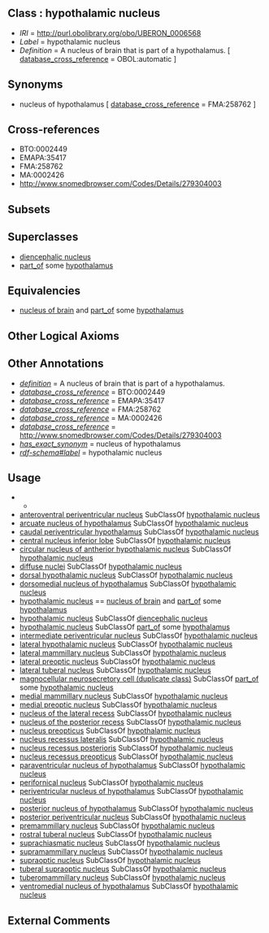 
## Class : hypothalamic nucleus

 * *IRI* = http://purl.obolibrary.org/obo/UBERON_0006568
 * *Label* = hypothalamic nucleus
 * *Definition* = A nucleus of brain that is part of a hypothalamus. [ [database_cross_reference](../../ef/oboInOwl#hasDbXref.md) = OBOL:automatic ]

## Synonyms

 * nucleus of hypothalamus [ [database_cross_reference](../../ef/oboInOwl#hasDbXref.md) = FMA:258762 ]

## Cross-references

 * BTO:0002449
 * EMAPA:35417
 * FMA:258762
 * MA:0002426
 * http://www.snomedbrowser.com/Codes/Details/279304003

## Subsets


## Superclasses

 * [diencephalic nucleus](../../UBERON/69/UBERON_0006569.md)
 * [part_of](../../BFO/50/BFO_0000050.md) some [hypothalamus](../../UBERON/98/UBERON_0001898.md)

## Equivalencies

 * [nucleus of brain](../../UBERON/08/UBERON_0002308.md) and [part_of](../../BFO/50/BFO_0000050.md) some [hypothalamus](../../UBERON/98/UBERON_0001898.md)

## Other Logical Axioms


## Other Annotations

 * *[definition](../../IAO/15/IAO_0000115.md)* = A nucleus of brain that is part of a hypothalamus.
 * *[database_cross_reference](../../ef/oboInOwl#hasDbXref.md)* = BTO:0002449
 * *[database_cross_reference](../../ef/oboInOwl#hasDbXref.md)* = EMAPA:35417
 * *[database_cross_reference](../../ef/oboInOwl#hasDbXref.md)* = FMA:258762
 * *[database_cross_reference](../../ef/oboInOwl#hasDbXref.md)* = MA:0002426
 * *[database_cross_reference](../../ef/oboInOwl#hasDbXref.md)* = http://www.snomedbrowser.com/Codes/Details/279304003
 * *[has_exact_synonym](../../ym/oboInOwl#hasExactSynonym.md)* = nucleus of hypothalamus
 * *[rdf-schema#label](../../el/rdf-schema#label.md)* = hypothalamic nucleus

## Usage

 * -
 * [anteroventral periventricular nucleus](../../UBERON/90/UBERON_0002690.md) SubClassOf [hypothalamic nucleus](../../UBERON/68/UBERON_0006568.md)
 * [arcuate nucleus of hypothalamus](../../UBERON/32/UBERON_0001932.md) SubClassOf [hypothalamic nucleus](../../UBERON/68/UBERON_0006568.md)
 * [caudal periventricular hypothalamus](../../UBERON/24/UBERON_2000324.md) SubClassOf [hypothalamic nucleus](../../UBERON/68/UBERON_0006568.md)
 * [central nucleus inferior lobe](../../UBERON/85/UBERON_2000485.md) SubClassOf [hypothalamic nucleus](../../UBERON/68/UBERON_0006568.md)
 * [circular nucleus of antherior hypothalamic nucleus](../../UBERON/96/UBERON_0035596.md) SubClassOf [hypothalamic nucleus](../../UBERON/68/UBERON_0006568.md)
 * [diffuse nuclei](../../UBERON/93/UBERON_2000193.md) SubClassOf [hypothalamic nucleus](../../UBERON/68/UBERON_0006568.md)
 * [dorsal hypothalamic nucleus](../../UBERON/50/UBERON_0014650.md) SubClassOf [hypothalamic nucleus](../../UBERON/68/UBERON_0006568.md)
 * [dorsomedial nucleus of hypothalamus](../../UBERON/34/UBERON_0001934.md) SubClassOf [hypothalamic nucleus](../../UBERON/68/UBERON_0006568.md)
 * [hypothalamic nucleus](../../UBERON/68/UBERON_0006568.md) == [nucleus of brain](../../UBERON/08/UBERON_0002308.md) and [part_of](../../BFO/50/BFO_0000050.md) some [hypothalamus](../../UBERON/98/UBERON_0001898.md)
 * [hypothalamic nucleus](../../UBERON/68/UBERON_0006568.md) SubClassOf [diencephalic nucleus](../../UBERON/69/UBERON_0006569.md)
 * [hypothalamic nucleus](../../UBERON/68/UBERON_0006568.md) SubClassOf [part_of](../../BFO/50/BFO_0000050.md) some [hypothalamus](../../UBERON/98/UBERON_0001898.md)
 * [intermediate periventricular nucleus](../../UBERON/46/UBERON_0002746.md) SubClassOf [hypothalamic nucleus](../../UBERON/68/UBERON_0006568.md)
 * [lateral hypothalamic nucleus](../../UBERON/37/UBERON_0001937.md) SubClassOf [hypothalamic nucleus](../../UBERON/68/UBERON_0006568.md)
 * [lateral mammillary nucleus](../../UBERON/38/UBERON_0001938.md) SubClassOf [hypothalamic nucleus](../../UBERON/68/UBERON_0006568.md)
 * [lateral preoptic nucleus](../../UBERON/31/UBERON_0001931.md) SubClassOf [hypothalamic nucleus](../../UBERON/68/UBERON_0006568.md)
 * [lateral tuberal nucleus](../../UBERON/35/UBERON_0000435.md) SubClassOf [hypothalamic nucleus](../../UBERON/68/UBERON_0006568.md)
 * [magnocellular neurosecretory cell (duplicate class)](../../CL/03/CL_0011003.md) SubClassOf [part_of](../../BFO/50/BFO_0000050.md) some [hypothalamic nucleus](../../UBERON/68/UBERON_0006568.md)
 * [medial mammillary nucleus](../../UBERON/39/UBERON_0001939.md) SubClassOf [hypothalamic nucleus](../../UBERON/68/UBERON_0006568.md)
 * [medial preoptic nucleus](../../UBERON/35/UBERON_0002035.md) SubClassOf [hypothalamic nucleus](../../UBERON/68/UBERON_0006568.md)
 * [nucleus of the lateral recess](../../UBERON/39/UBERON_2005339.md) SubClassOf [hypothalamic nucleus](../../UBERON/68/UBERON_0006568.md)
 * [nucleus of the posterior recess](../../UBERON/40/UBERON_2005340.md) SubClassOf [hypothalamic nucleus](../../UBERON/68/UBERON_0006568.md)
 * [nucleus preopticus](../../UBERON/65/UBERON_0014665.md) SubClassOf [hypothalamic nucleus](../../UBERON/68/UBERON_0006568.md)
 * [nucleus recessus lateralis](../../UBERON/63/UBERON_0014663.md) SubClassOf [hypothalamic nucleus](../../UBERON/68/UBERON_0006568.md)
 * [nucleus recessus posterioris](../../UBERON/64/UBERON_0014664.md) SubClassOf [hypothalamic nucleus](../../UBERON/68/UBERON_0006568.md)
 * [nucleus recessus preopticus](../../UBERON/66/UBERON_0014666.md) SubClassOf [hypothalamic nucleus](../../UBERON/68/UBERON_0006568.md)
 * [paraventricular nucleus of hypothalamus](../../UBERON/30/UBERON_0001930.md) SubClassOf [hypothalamic nucleus](../../UBERON/68/UBERON_0006568.md)
 * [perifornical nucleus](../../UBERON/74/UBERON_0002274.md) SubClassOf [hypothalamic nucleus](../../UBERON/68/UBERON_0006568.md)
 * [periventricular nucleus of hypothalamus](../../UBERON/67/UBERON_0014667.md) SubClassOf [hypothalamic nucleus](../../UBERON/68/UBERON_0006568.md)
 * [posterior nucleus of hypothalamus](../../UBERON/06/UBERON_0002706.md) SubClassOf [hypothalamic nucleus](../../UBERON/68/UBERON_0006568.md)
 * [posterior periventricular nucleus](../../UBERON/08/UBERON_0002708.md) SubClassOf [hypothalamic nucleus](../../UBERON/68/UBERON_0006568.md)
 * [premammillary nucleus](../../UBERON/12/UBERON_0002712.md) SubClassOf [hypothalamic nucleus](../../UBERON/68/UBERON_0006568.md)
 * [rostral tuberal nucleus](../../UBERON/81/UBERON_2000581.md) SubClassOf [hypothalamic nucleus](../../UBERON/68/UBERON_0006568.md)
 * [suprachiasmatic nucleus](../../UBERON/34/UBERON_0002034.md) SubClassOf [hypothalamic nucleus](../../UBERON/68/UBERON_0006568.md)
 * [supramammillary nucleus](../../UBERON/40/UBERON_0001940.md) SubClassOf [hypothalamic nucleus](../../UBERON/68/UBERON_0006568.md)
 * [supraoptic nucleus](../../UBERON/29/UBERON_0001929.md) SubClassOf [hypothalamic nucleus](../../UBERON/68/UBERON_0006568.md)
 * [tuberal supraoptic nucleus](../../UBERON/79/UBERON_0024079.md) SubClassOf [hypothalamic nucleus](../../UBERON/68/UBERON_0006568.md)
 * [tuberomammillary nucleus](../../UBERON/36/UBERON_0001936.md) SubClassOf [hypothalamic nucleus](../../UBERON/68/UBERON_0006568.md)
 * [ventromedial nucleus of hypothalamus](../../UBERON/35/UBERON_0001935.md) SubClassOf [hypothalamic nucleus](../../UBERON/68/UBERON_0006568.md)

## External Comments

